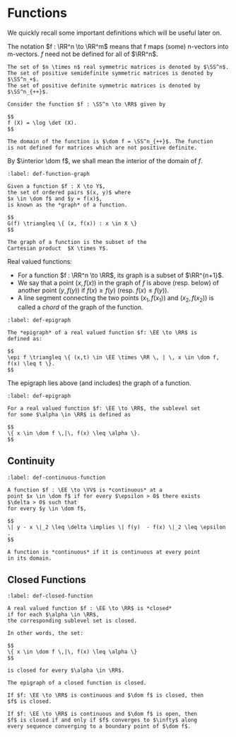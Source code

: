 # Functions

We quickly recall some important definitions which will 
be useful later on.

The notation $f : \RR^n \to \RR^m$ means that f maps
(some) n-vectors into m-vectors. $f$ need not be defined
for all of $\RR^n$.

```{prf:example} 
The set of $n \times n$ real symmetric matrices is denoted by $\SS^n$. 
The set of positive semidefinite symmetric matrices is denoted by $\SS^n_+$. 
The set of positive definite symmetric matrices is denoted by $\SS^n_{++}$.

Consider the function $f : \SS^n \to \RR$ given by

$$
f (X) = \log \det (X).
$$

The domain of the function is $\dom f = \SS^n_{++}$. The function
is not defined for matrices which are not positive definite.
```

By $\interior \dom f$, we shall mean the interior of the domain of $f$.

```{prf:definition} Graph of a function
:label: def-function-graph

Given a function $f : X \to Y$, 
the set of ordered pairs $(x, y)$ where
$x \in \dom f$ and $y = f(x)$,
is known as the *graph* of a function.

$$
G(f) \triangleq \{ (x, f(x)) : x \in X \}
$$

The graph of a function is the subset of the
Cartesian product  $X \times Y$. 
```

Real valued functions: 

* For a function $f : \RR^n \to \RR$,
  its graph is a subset of $\RR^{n+1}$.
* We say that a point $(x, f(x))$ in the graph of $f$
  is above (resp. below) of another point $(y, f(y))$
  if $f(x) \geq f(y)$ (resp. $f(x) \leq f(y)$).
* A line segment connecting the two points 
  $(x_1, f(x_1))$ and $(x_2, f(x_2))$ is called a
  *chord* of the graph of the function.

```{prf:definition} Epigraph
:label: def-epigraph

The *epigraph* of a real valued function $f: \EE \to \RR$ is
defined as:

$$
\epi f \triangleq \{ (x,t) \in \EE \times \RR \, | \, x \in \dom f, f(x) \leq t \}.
$$ 
```
The epigraph lies above (and includes) the graph of a function.

```{prf:definition} Sub-level set
:label: def-epigraph

For a real valued function $f: \EE \to \RR$, the sublevel set
for some $\alpha \in \RR$ is defined as 

$$
\{ x \in \dom f \,|\, f(x) \leq \alpha \}.
$$
```


## Continuity

```{prf:definition} Continuous function
:label: def-continuous-function

A function $f : \EE \to \VV$ is *continuous* at a 
point $x \in \dom f$ if for every $\epsilon > 0$ there exists
$\delta > 0$ such that 
for every $y \in \dom f$,

$$ 
\| y - x \|_2 \leq \delta \implies \| f(y)  - f(x) \|_2 \leq \epsilon .
$$

A function is *continuous* if it is continuous at every point
in its domain.
```


## Closed Functions

```{prf:definition} Closed function
:label: def-closed-function

A real valued function $f : \EE \to \RR$ is *closed* 
if for each $\alpha \in \RR$,
the corresponding sublevel set is closed. 

In other words, the set:

$$
\{ x \in \dom f \,|\, f(x) \leq \alpha \}
$$

is closed for every $\alpha \in \RR$.
```
```{prf:lemma}
The epigraph of a closed function is closed.
```

```{prf:lemma}
If $f: \EE \to \RR$ is continuous and $\dom f$ is closed, then 
$f$ is closed.
```

```{prf:lemma}
If $f: \EE \to \RR$ is continuous and $\dom f$ is open, then
$f$ is closed if and only if $f$ converges to $\infty$ along
every sequence converging to a boundary point of $\dom f$. 
```
